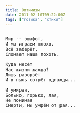 ```yaml
---
title: Оптимизм
date: 2011-02-10T09:22:00Z
tags: ["готика", "стихи"]
---
```


<pre>

Мир -- эшафот,
И мы играем плохо.
Всё заберёт,
Сломает наша похоть.

Куда несёт
Нас жизни жажда?
Лишь разорвёт
И в пыль сотрёт однажды...

И умирая,
Больно, горько, лая,
Не понимая
Смерти, мы умрём от рая...



</pre>